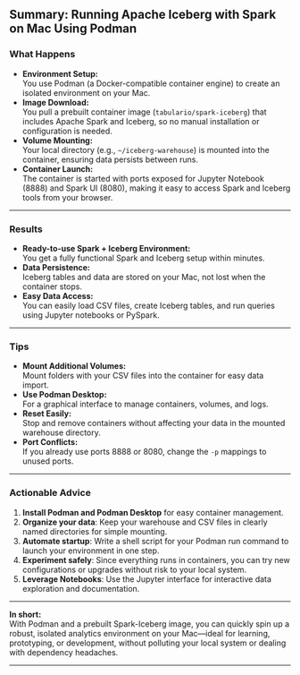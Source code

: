 ## Summary: Running Apache Iceberg with Spark on Mac Using Podman

### **What Happens**

- **Environment Setup:**  
  You use Podman (a Docker-compatible container engine) to create an isolated environment on your Mac.  
- **Image Download:**  
  You pull a prebuilt container image (`tabulario/spark-iceberg`) that includes Apache Spark and Iceberg, so no manual installation or configuration is needed.
- **Volume Mounting:**  
  Your local directory (e.g., `~/iceberg-warehouse`) is mounted into the container, ensuring data persists between runs.
- **Container Launch:**  
  The container is started with ports exposed for Jupyter Notebook (8888) and Spark UI (8080), making it easy to access Spark and Iceberg tools from your browser.

---

### **Results**

- **Ready-to-use Spark + Iceberg Environment:**  
  You get a fully functional Spark and Iceberg setup within minutes.
- **Data Persistence:**  
  Iceberg tables and data are stored on your Mac, not lost when the container stops.
- **Easy Data Access:**  
  You can easily load CSV files, create Iceberg tables, and run queries using Jupyter notebooks or PySpark.

---

### **Tips**

- **Mount Additional Volumes:**  
  Mount folders with your CSV files into the container for easy data import.
- **Use Podman Desktop:**  
  For a graphical interface to manage containers, volumes, and logs.
- **Reset Easily:**  
  Stop and remove containers without affecting your data in the mounted warehouse directory.
- **Port Conflicts:**  
  If you already use ports 8888 or 8080, change the `-p` mappings to unused ports.

---

### **Actionable Advice**

1. **Install Podman and Podman Desktop** for easy container management.
2. **Organize your data**: Keep your warehouse and CSV files in clearly named directories for simple mounting.
3. **Automate startup**: Write a shell script for your Podman run command to launch your environment in one step.
4. **Experiment safely**: Since everything runs in containers, you can try new configurations or upgrades without risk to your local system.
5. **Leverage Notebooks**: Use the Jupyter interface for interactive data exploration and documentation.

---

**In short:**  
With Podman and a prebuilt Spark-Iceberg image, you can quickly spin up a robust, isolated analytics environment on your Mac—ideal for learning, prototyping, or development, without polluting your local system or dealing with dependency headaches.

---
